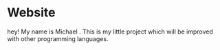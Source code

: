 # Website
hey! My name is Michael . This is my little project which will be improved with other programming languages. 
